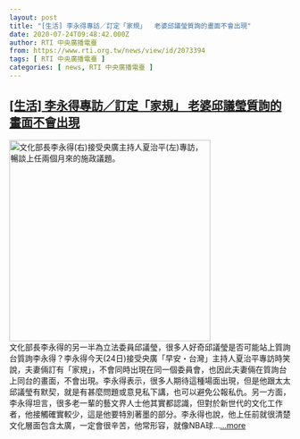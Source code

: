 ```yaml
---
layout: post
title: "[生活] 李永得專訪／訂定「家規」  老婆邱議瑩質詢的畫面不會出現"
date: 2020-07-24T09:48:42.000Z
author: RTI 中央廣播電臺
from: https://www.rti.org.tw/news/view/id/2073394
tags: [ RTI 中央廣播電臺 ]
categories: [ news, RTI 中央廣播電臺 ]
---
```

<!--1595584122000-->
[[生活] 李永得專訪／訂定「家規」  老婆邱議瑩質詢的畫面不會出現](https://www.rti.org.tw/news/view/id/2073394)
------

<div>
<img src="https://static.rti.org.tw/assets/thumbnails/2020/07/24/2749d8316dcde0c4b4809080b2615489.jpg" width="360" alt="文化部長李永得(右)接受央廣主持人夏治平(左)專訪，暢談上任兩個月來的施政議題。" title="文化部長李永得(右)接受央廣主持人夏治平(左)專訪，暢談上任兩個月來的施政議題。"><br>文化部長李永得的另一半為立法委員邱議瑩，很多人好奇邱議瑩是否可能站上質詢台質詢李永得？李永得今天(24日)接受央廣「早安・台灣」主持人夏治平專訪時笑說，夫妻倆訂有「家規」，不會同時出現在同一個委員會，也因此夫妻倆在質詢台上同台的畫面，不會出現。李永得表示，很多人期待這種場面出現，但是他跟太太邱議瑩有默契，就是有甚麼問題或意見私下講，也可以避免公報私仇。另一方面，李永得坦言，很多老一輩的藝文界人士他其實都認識，但對於新世代的文化工作者，他接觸確實較少，這是他要特別著墨的部分。李永得也說，他上任前就很清楚文化層面包含太廣，一定會很辛苦，他常形容，就像NBA球...<a target="_blank" href="https://www.rti.org.tw/news/view/id/2073394">...more</a>
</div>
